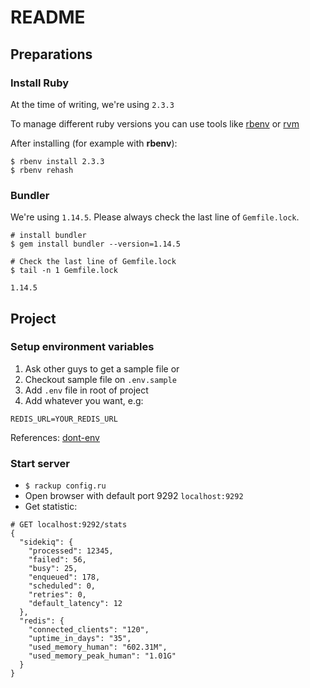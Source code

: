 # README

## Preparations

### Install Ruby

At the time of writing, we're using `2.3.3`

To manage different ruby versions you can use tools
like [rbenv](http://rbenv.org/) or [rvm](https://rvm.io/)

After installing (for example with **rbenv**):

    $ rbenv install 2.3.3
    $ rbenv rehash

### Bundler

We're using `1.14.5`. Please always check the last line of `Gemfile.lock`.

    # install bundler
    $ gem install bundler --version=1.14.5

    # Check the last line of Gemfile.lock
    $ tail -n 1 Gemfile.lock

    1.14.5

## Project

### Setup environment variables

1. Ask other guys to get a sample file or
2. Checkout sample file on `.env.sample`
3. Add `.env` file in root of project
4. Add whatever you want, e.g:
```
REDIS_URL=YOUR_REDIS_URL
```
References: [dont-env](https://github.com/bkeepers/dotenv)

### Start server

- `$ rackup config.ru`
- Open browser with default port 9292 `localhost:9292`
- Get statistic:
```
# GET localhost:9292/stats
{
  "sidekiq": {
    "processed": 12345,
    "failed": 56,
    "busy": 25,
    "enqueued": 178,
    "scheduled": 0,
    "retries": 0,
    "default_latency": 12
  },
  "redis": {
    "connected_clients": "120",
    "uptime_in_days": "35",
    "used_memory_human": "602.31M",
    "used_memory_peak_human": "1.01G"
  }
}
```

